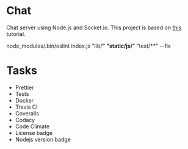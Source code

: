 # Chat
Chat server using Node.js and Socket.io.  This project is based on [this](https://socket.io/get-started/chat/) tutorial.

node_modules/.bin/eslint index.js "lib/**" "static/js/**" "test/**" --fix

# Tasks
- Prettier
- Tests
- Docker
- Travis CI
- Coveralls
- Codacy
- Code Climate
- License badge
- Nodejs version badge

